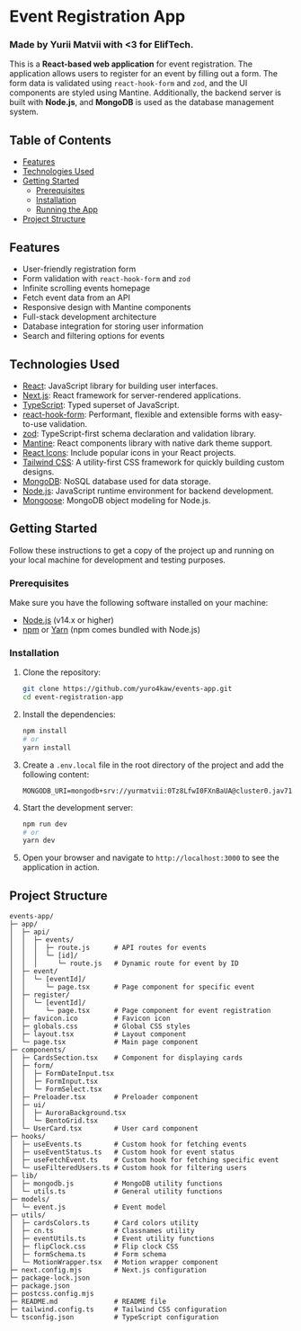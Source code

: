 # Event Registration App
### Made by Yurii Matvii with <3 for ElifTech.
This is a **React-based web application** for event registration. The application allows users to register for an event by filling out a form. The form data is validated using `react-hook-form` and `zod`, and the UI components are styled using Mantine. Additionally, the backend server is built with **Node.js**, and **MongoDB** is used as the database management system.
 
## Table of Contents

- [Features](#features)
- [Technologies Used](#technologies-used)
- [Getting Started](#getting-started)
  - [Prerequisites](#prerequisites)
  - [Installation](#installation)
  - [Running the App](#running-the-app)
- [Project Structure](#project-structure)

## Features

- User-friendly registration form
- Form validation with `react-hook-form` and `zod`
- Infinite scrolling events homepage
- Fetch event data from an API
- Responsive design with Mantine components
- Full-stack development architecture
- Database integration for storing user information
- Search and filtering options for events

## Technologies Used

- [React](https://reactjs.org/): JavaScript library for building user interfaces.
- [Next.js](https://nextjs.org/): React framework for server-rendered applications.
- [TypeScript](https://www.typescriptlang.org/): Typed superset of JavaScript.
- [react-hook-form](https://react-hook-form.com/): Performant, flexible and extensible forms with easy-to-use validation.
- [zod](https://github.com/colinhacks/zod): TypeScript-first schema declaration and validation library.
- [Mantine](https://mantine.dev/): React components library with native dark theme support.
- [React Icons](https://react-icons.github.io/react-icons/): Include popular icons in your React projects.
- [Tailwind CSS](https://tailwindcss.com/): A utility-first CSS framework for quickly building custom designs.
- [MongoDB](https://www.mongodb.com/): NoSQL database used for data storage.
- [Node.js](https://nodejs.org/): JavaScript runtime environment for backend development.
- [Mongoose](https://mongoosejs.com/): MongoDB object modeling for Node.js.

## Getting Started

Follow these instructions to get a copy of the project up and running on your local machine for development and testing purposes.

### Prerequisites

Make sure you have the following software installed on your machine:

- [Node.js](https://nodejs.org/en/download/) (v14.x or higher)
- [npm](https://www.npmjs.com/get-npm) or [Yarn](https://yarnpkg.com/getting-started/install) (npm comes bundled with Node.js)

### Installation

1. Clone the repository:

    ```bash
    git clone https://github.com/yuro4kaw/events-app.git
    cd event-registration-app
    ```

2. Install the dependencies:

    ```bash
    npm install
    # or
    yarn install
    ```

3. Create a `.env.local` file in the root directory of the project and add the following content:

    ```plaintext
    MONGODB_URI=mongodb+srv://yurmatvii:0Tz8LfwI0FXnBaUA@cluster0.jav71p3.mongodb.net/events_db
    ```

4. Start the development server:

    ```bash
    npm run dev
    # or
    yarn dev
    ```

5. Open your browser and navigate to `http://localhost:3000` to see the application in action.


## Project Structure

```
events-app/
├─ app/
│  ├─ api/
│  │  ├─ events/
│  │  │  ├─ route.js      # API routes for events
│  │  │  └─ [id]/
│  │  │     └─ route.js   # Dynamic route for event by ID
│  ├─ event/
│  │  └─ [eventId]/
│  │     └─ page.tsx      # Page component for specific event
│  ├─ register/
│  │  └─ [eventId]/
│  │     └─ page.tsx      # Page component for event registration
│  ├─ favicon.ico         # Favicon icon
│  ├─ globals.css         # Global CSS styles
│  ├─ layout.tsx          # Layout component
│  └─ page.tsx            # Main page component
├─ components/
│  ├─ CardsSection.tsx    # Component for displaying cards
│  ├─ form/
│  │  ├─ FormDateInput.tsx   
│  │  ├─ FormInput.tsx       
│  │  └─ FormSelect.tsx      
│  ├─ Preloader.tsx       # Preloader component
│  ├─ ui/
│  │  ├─ AuroraBackground.tsx   
│  │  └─ BentoGrid.tsx          
│  └─ UserCard.tsx        # User card component
├─ hooks/
│  ├─ useEvents.ts        # Custom hook for fetching events
│  ├─ useEventStatus.ts   # Custom hook for event status
│  ├─ useFetchEvent.ts    # Custom hook for fetching specific event
│  └─ useFilteredUsers.ts # Custom hook for filtering users
├─ lib/
│  ├─ mongodb.js          # MongoDB utility functions
│  └─ utils.ts            # General utility functions
├─ models/
│  └─ event.js            # Event model
├─ utils/
│  ├─ cardsColors.ts      # Card colors utility
│  ├─ cn.ts               # Classnames utility
│  ├─ eventUtils.ts       # Event utility functions
│  ├─ flipClock.css       # Flip clock CSS
│  ├─ formSchema.ts       # Form schema
│  └─ MotionWrapper.tsx   # Motion wrapper component
├─ next.config.mjs        # Next.js configuration
├─ package-lock.json      
├─ package.json           
├─ postcss.config.mjs     
├─ README.md              # README file
├─ tailwind.config.ts     # Tailwind CSS configuration
└─ tsconfig.json          # TypeScript configuration

```